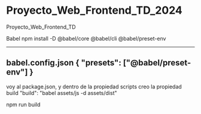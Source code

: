 # Proyecto_Web_Frontend_TD_2024
Proyecto_Web_Frontend_TD



Babel
npm install -D @babel/core @babel/cli @babel/preset-env

------
babel.config.json
{
    "presets": ["@babel/preset-env"]
}
----
voy al package.json, y dentro de la propiedad scripts creo la propiedad build
 "build": "babel assets/js -d assets/dist"

 npm run build
